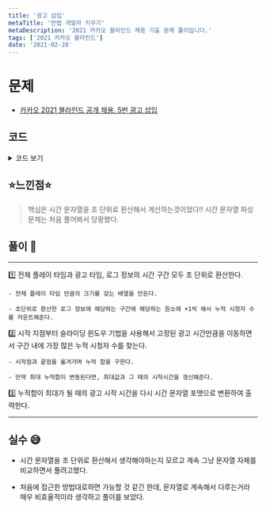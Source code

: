 ```yaml
---
title: '광고 삽입'
metaTitle: '만렙 개발자 키우기'
metaDescription: '2021 카카오 블라인드 채용 기출 문제 풀이입니다.'
tags: ['2021 카카오 블라인드']
date: '2021-02-28'
---
```


# 문제

- [카카오 2021 블라인드 공개 채용. 5번 광고 삽입](https://programmers.co.kr/learn/courses/30/lessons/72414)

## 코드

<details><summary> 코드 보기 </summary>

```java
public class Solution {
    public static String solution(String play_time, String adv_time, String[] logs) {
        int ad[] = new int[360000];
        int N = strToSec(play_time); // 전체 구간을 초 단위로 환산.
        int len = strToSec(adv_time); // 광고 구간을 초 단위로 환산.
        for (String log : logs) { // 해당 구간에 시청자 수를 카운트
            String sp[] = log.split("-");
            int start = strToSec(sp[0]);
            int end = strToSec(sp[1]);
            for (int i = start; i < end; i++)
                ad[i] += 1;
        }
        long sum = 0, maxSum = 0;
        int idx = 0, lo = 0;

        for (int i = 0; i < len; i++)
            sum += ad[i];
        maxSum = sum;

        // 투 포인터 방식 : 가장 많은 시청자수 구간을 찾아서 그때의 시작시간을 저장
        for (int hi = len; hi < N; hi++) {
            sum += ad[hi];
            sum -= ad[lo++];
            if(sum > maxSum){
                maxSum = sum;
                idx = hi - len + 1;
            }
        }

        String answer = secToStr(idx);
        return answer;
    }

    private static String secToStr(int t) {
        return String.format("%02d:%02d:%02d", t/3600, (t/60) % 60, t%60);
    }

    private static int strToSec(String time) {
        String sp[] = time.split(":");
        int ret = Integer.parseInt(sp[0]) * 3600;
        ret += Integer.parseInt(sp[1]) * 60;
        ret += Integer.parseInt(sp[2]);
        return ret;
    }

    public static void main(String[] args) {
        String play_time1 = "02:03:55";
        String play_time2 = "99:59:59";
        String play_time3 = "50:00:00";

        String adv_time1 = "00:14:15";
        String adv_time2 = "25:00:00";
        String adv_time3 = "50:00:00";

        String log1[] = {"01:20:15-01:45:14", "00:40:31-01:00:00", "00:25:50-00:48:29", "01:30:59-01:53:29", "01:37:44-02:02:30"};
        String log2[] = {"69:59:59-89:59:59", "01:00:00-21:00:00", "79:59:59-99:59:59", "11:00:00-31:00:00"};
        String log3[] = {"15:36:51-38:21:49", "10:14:18-15:36:51", "38:21:49-42:51:45"};

        System.out.println(solution(play_time1, adv_time1, log1));
        System.out.println(solution(play_time2, adv_time2, log2));
        System.out.println(solution(play_time3, adv_time3, log3));
    }
}
```

</details>

## ⭐️느낀점⭐️

> 핵심은 시간 문자열을 초 단위로 환산해서 계산하는것이었다!! 시간 문자열 파싱 문제는 처음 풀어봐서 당황했다.

## 풀이 📣

<hr/>

1️⃣ 전체 플레이 타임과 광고 타임, 로그 정보의 시간 구간 모두 초 단위로 환산한다.

    - 전체 플레이 타임 만큼의 크기를 갖는 배열을 만든다.

    - 초단위로 환산한 로그 정보에 해당하는 구간에 해당하는 원소에 +1씩 해서 누적 시청자 수를 카운트해준다.

2️⃣ 시작 지점부터 슬라이딩 윈도우 기법을 사용해서 고정된 광고 시간만큼을 이동하면서 구간 내에 가장 많은 누적 시청자 수를 찾는다.

    - 시작점과 끝점을 옮겨가며 누적 합을 구한다.

    - 만약 최대 누적합이 변동된다면, 최대값과 그 때의 시작시간을 갱신해준다.

3️⃣ 누적합이 최대가 될 때의 광고 시작 시간을 다시 시간 문자열 포맷으로 변환하여 출력한다.

<hr/>

## 실수 😅

- 시간 문자열을 초 단위로 환산해서 생각해야하는지 모르고 계속 그냥 문자열 자체를 비교하면서 풀려고했다.

- 처음에 접근한 방법대로하면 가능할 것 같긴 한데, 문자열로 계속해서 다루는거라 매우 비효율적이라 생각하고 풀이를 보았다.
